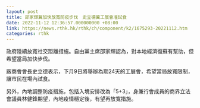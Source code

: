 ```yaml
---
layout: post
title: 邵家輝冀加快放寬防疫步伐　史立德冀工展會准試食
date: 2022-11-12 12:36:57.000000000 +08:00
link: https://news.rthk.hk/rthk/ch/component/k2/1675293-20221112.htm
categories: rthk
---
```


政府陸續放寬社交距離措施。自由黨主席邵家輝認為，對本地經濟復蘇有幫助，但希望當局加快步伐。

廠商會會長史立德表示，下月9日將舉辦為期24天的工展會，希望當局放寬限制，讓市民在場內試食。

另外，內地調整防疫措施，包括入境安排改為「5+3」，身兼行會成員的商界立法會議員林健鋒期望，內地疫情穩定後，有望再放寬措施。
